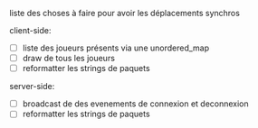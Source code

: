 liste des choses à faire pour avoir les déplacements synchros

client-side:
- [ ] liste des joueurs présents via une unordered_map
- [ ] draw de tous les joueurs
- [ ] reformatter les strings de paquets

server-side:
- [ ] broadcast de des evenements de connexion et deconnexion
- [ ] reformatter les strings de paquets

